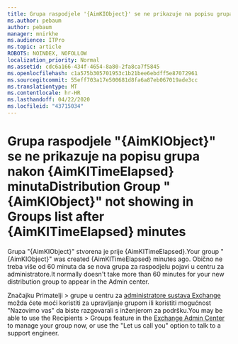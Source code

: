 ```yaml
---
title: Grupa raspodjele '{AimKIObject}' se ne prikazuje na popisu grupa nakon {AimKITimeElapsed} minuta
ms.author: pebaum
author: pebaum
manager: mnirkhe
ms.audience: ITPro
ms.topic: article
ROBOTS: NOINDEX, NOFOLLOW
localization_priority: Normal
ms.assetid: cdc6a166-434f-4654-8a80-2fa8ca7f5845
ms.openlocfilehash: c1a575b305701953c1b21bee6ebdff5e87072961
ms.sourcegitcommit: 55eff703a17e500681d8fa6a87eb067019ade3cc
ms.translationtype: MT
ms.contentlocale: hr-HR
ms.lasthandoff: 04/22/2020
ms.locfileid: "43715034"
---
```

# <a name="distribution-group-aimkiobject-not-showing-in-groups-list-after-aimkitimeelapsed-minutes"></a><span data-ttu-id="8acf1-102">Grupa raspodjele "{AimKIObject}" se ne prikazuje na popisu grupa nakon {AimKITimeElapsed} minuta</span><span class="sxs-lookup"><span data-stu-id="8acf1-102">Distribution Group "{AimKIObject}" not showing in Groups list after {AimKITimeElapsed} minutes</span></span>

<span data-ttu-id="8acf1-103">Grupa "{AimKIObject}" stvorena je prije {AimKITimeElapsed}.</span><span class="sxs-lookup"><span data-stu-id="8acf1-103">Your group "{AimKIObject}" was created {AimKITimeElapsed} minutes ago.</span></span> <span data-ttu-id="8acf1-104">Obično ne treba više od 60 minuta da se nova grupa za raspodjelu pojavi u centru za administratore.</span><span class="sxs-lookup"><span data-stu-id="8acf1-104">It normally doesn't take more than 60 minutes for your new distribution group to appear in the Admin center.</span></span>
  
<span data-ttu-id="8acf1-105">Značajku Primatelji > grupe u centru za [administratore sustava Exchange](https://outlook.office365.com/ecp/?rfr=Admin_o365&amp;exsvurl=1&amp;mkt=en-US.aspx) možda ćete moći koristiti za upravljanje grupom ili koristiti mogućnost "Nazovimo vas" da biste razgovarali s inženjerom za podršku.</span><span class="sxs-lookup"><span data-stu-id="8acf1-105">You may be able to use the Recipients > Groups feature in the [Exchange Admin Center](https://outlook.office365.com/ecp/?rfr=Admin_o365&amp;exsvurl=1&amp;mkt=en-US.aspx) to manage your group now, or use the "Let us call you" option to talk to a support engineer.</span></span> 
  